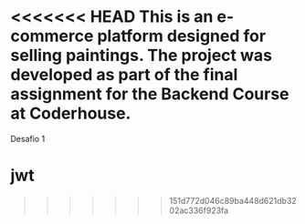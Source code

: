 <<<<<<< HEAD
This is an e-commerce platform designed for selling paintings. The project was developed as part of the final assignment for the Backend Course at Coderhouse.
=======
Desafio 1
# jwt
>>>>>>> 151d772d046c89ba448d621db3202ac336f923fa
